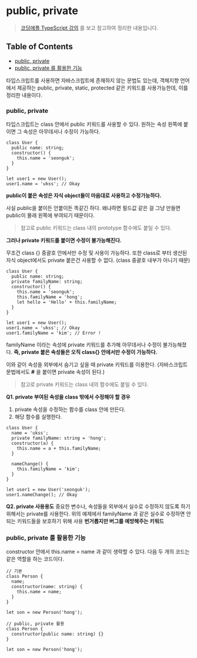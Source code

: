 # public, private

> [코딩애플 TypeScript 강의](https://codingapple.com/) 를 보고 참고하여 정리한 내용입니다.

## Table of Contents

- [public, private](#public-private)
- [public, private 를 활용한 기능](#public-private-를-활용한-기능)

타입스크립트를 사용하면 자바스크립트에 존재하지 않는 문법도 있는데, 객체지향 언어에서 제공하는 public, private, static, protected 같은 키워드를 사용가능한데, 이를 정리한 내용이다.

### public, private

타입스크립트는 class 안에서 public 키워드를 사용할 수 있다.
원하는 속성 왼쪽에 붙이면 그 속성은 아무데서나 수정이 가능하다.

```tsx
class User {
  public name: string;
  constructor() {
    this.name = 'seonguk';
  }
}

let user1 = new User();
user1.name = 'ukss'; // Okay
```

**public이 붙은 속성은 자식 object들이 마음대로 사용하고 수정가능하다.**

사실 public을 붙이든 안붙이든 똑같긴 하다. 왜냐하면 필드값 같은 걸 그냥 만들면 public이 몰래 왼쪽에 부여되기 때문이다.

> 참고로 public 키워드는 class 내의 prototype 함수에도 붙일 수 있다.

**그러나 private 키워드를 붙이면 수정이 불가능해진다.**

무조건 class {} 중괄호 안에서만 수정 및 사용이 가능하다. 또한 class로 부터 생산된 자식 object에서도 private 붙은건 사용할 수 없다. (class 중괄호 내부가 아니기 때문)

```tsx
class User {
  public name: string;
  private familyName: string;
  constructor() {
    this.name = 'seonguk';
    this.familyName = 'hong';
    let hello = 'Hello' + this.familyName;
  }
}

let user1 = new User();
user1.name = 'ukss'; // Okay
user1.familyName = 'kim'; // Error !
```

familyName 이라는 속성에 private 키워드를 추가해 아무데서나 수정이 불가능해졌다.
**즉, private 붙은 속성들은 오직 class{} 안에서만 수정이 가능하다.**

이와 같이 속성을 외부에서 숨기고 싶을 때 private 키워드를 이용한다.
(자바스크립트 문법에서도 **#** 을 붙이면 private 속성이 된다.)

> 참고로 private 키워드는 class 내의 함수에도 붙일 수 있다.

**Q1. private 부여된 속성을 class 밖에서 수정해야 할 경우**

1. private 속성을 수정하는 함수를 class 안에 만든다.
2. 해당 함수를 실행한다.

```tsx
class User {
  name = 'ukss';
  private familyName: string = 'hong';
  constructor(a) {
    this.name = a + this.familyName;
  }

  nameChange() {
    this.familyName = 'kim';
  }
}

let user1 = new User('seonguk');
user1.nameChange(); // Okay
```

**Q2. private 사용용도**
중요한 변수나, 속성들을 외부에서 실수로 수정하지 않도록 하기 위해서는 private를 사용한다. 위의 예제에서 familyName 과 같은 실수로 수정하면 안되는 키워드들을 보호하기 위해 사용
**번거롭지만 버그를 예방해주는 키워드**

### public, private 를 활용한 기능

constructor 안에서 this.name = name 과 같이 생략할 수 있다.
다음 두 개의 코드는 같은 역할을 하는 코드이다.

```tsx
// 기본
class Person {
  name;
  constructor(name: string) {
    this.name = name;
  }
}

let son = new Person('hong');

// public, private 활용
class Person {
  constructor(public name: string) {}
}

let son = new Person('hong');
```
